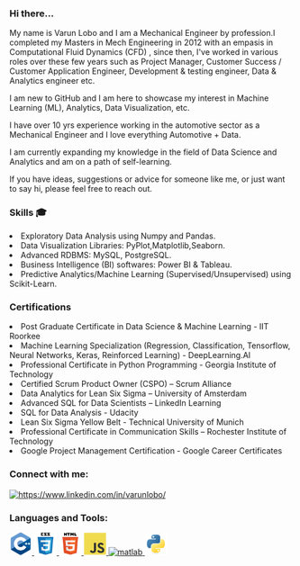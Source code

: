 ### Hi there... 
My name is Varun Lobo and I am a Mechanical Engineer by profession.I completed my Masters in Mech Engineering in 2012 with an empasis in Computational Fluid Dynamics (CFD) , since then, I've worked in various roles over these few years such as Project Manager, Customer Success / Customer Application Engineer, Development & testing engineer, Data & Analytics engineer etc.

I am new to GitHub and I am here to showcase my interest in Machine Learning (ML), Analytics, Data Visualization, etc.

I have over 10 yrs experience working in the automotive sector as a Mechanical Engineer and I love everything Automotive + Data. 

I am currently expanding my knowledge in the field of Data Science and Analytics and am on a path of self-learning. 

If you have ideas, suggestions or advice for someone like me, or just want to say hi, please feel free to reach out. 

<h3> Skills 🎓 </h3>
<li>Exploratory Data Analysis using Numpy and Pandas. </li>
<li>Data Visualization Libraries: PyPlot,Matplotlib,Seaborn.</li>
<li>Advanced RDBMS: MySQL, PostgreSQL.</li>
<li>Business Intelligence (BI) softwares: Power BI & Tableau.</li>
<li>Predictive Analytics/Machine Learning (Supervised/Unsupervised) using Scikit-Learn.</li>

<h3> Certifications </h3>
<li>Post Graduate Certificate in Data Science & Machine Learning - IIT Roorkee</li>
<li>Machine Learning Specialization (Regression, Classification, Tensorflow, Neural Networks, Keras, Reinforced Learning) - DeepLearning.AI</li>
<li>Professional Certificate in Python Programming - Georgia Institute of Technology</li>
<li>Certified Scrum Product Owner (CSPO) – Scrum Alliance</li>
<li>Data Analytics for Lean Six Sigma – University of Amsterdam</li>
<li>Advanced SQL for Data Scientists – LinkedIn Learning</li>
<li>SQL for Data Analysis - Udacity </li>
<li>Lean Six Sigma Yellow Belt - Technical University of Munich</li>
<li>Professional Certificate in Communication Skills – Rochester Institute of Technology</li>
<li>Google Project Management Certification - Google Career Certificates</li>

<h3 align="left">Connect with me:</h3>
<p align="left">
<a href="https://linkedin.com/in/varunlobo/" target="blank"><img align="center" src="https://raw.githubusercontent.com/rahuldkjain/github-profile-readme-generator/master/src/images/icons/Social/linked-in-alt.svg" alt="https://www.linkedin.com/in/varunlobo/" height="30" width="40" /></a>
</p>

<h3 align="left">Languages and Tools:</h3>
<p align="left"> <a href="https://www.w3schools.com/cpp/" target="_blank" rel="noreferrer"> <img src="https://raw.githubusercontent.com/devicons/devicon/master/icons/cplusplus/cplusplus-original.svg" alt="cplusplus" width="40" height="40"/> </a> <a href="https://www.w3schools.com/css/" target="_blank" rel="noreferrer"> <img src="https://raw.githubusercontent.com/devicons/devicon/master/icons/css3/css3-original-wordmark.svg" alt="css3" width="40" height="40"/> </a> <a href="https://www.w3.org/html/" target="_blank" rel="noreferrer"> <img src="https://raw.githubusercontent.com/devicons/devicon/master/icons/html5/html5-original-wordmark.svg" alt="html5" width="40" height="40"/> </a> <a href="https://developer.mozilla.org/en-US/docs/Web/JavaScript" target="_blank" rel="noreferrer"> <img src="https://raw.githubusercontent.com/devicons/devicon/master/icons/javascript/javascript-original.svg" alt="javascript" width="40" height="40"/> </a> <a href="https://www.mathworks.com/" target="_blank" rel="noreferrer"> <img src="https://upload.wikimedia.org/wikipedia/commons/2/21/Matlab_Logo.png" alt="matlab" width="40" height="40"/> </a> <a href="https://www.python.org" target="_blank" rel="noreferrer"> <img src="https://raw.githubusercontent.com/devicons/devicon/master/icons/python/python-original.svg" alt="python" width="40" height="40"/> </a> </p>

<!--
**varunlobo/varunlobo** is a ✨ _special_ ✨ repository because its `README.md` (this file) appears on your GitHub profile.

-->
